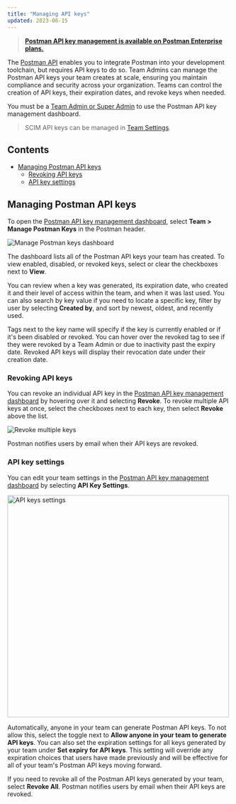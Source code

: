 ```yaml
---
title: "Managing API keys"
updated: 2023-06-15
---
```


> **[Postman API key management is available on Postman Enterprise plans.](https://www.postman.com/pricing)**

The [Postman API](/docs/developer/postman-api/intro-api/) enables you to integrate Postman into your development toolchain, but requires API keys to do so. Team Admins can manage the Postman API keys your team creates at scale, ensuring you maintain compliance and security across your organization. Teams can control the creation of API keys, their expiration dates, and revoke keys when needed.

You must be a [Team Admin or Super Admin](/docs/collaborating-in-postman/roles-and-permissions/#team-roles) to use the Postman API key management dashboard.

> SCIM API keys can be managed in [Team Settings](http://go.postman.co/settings/team/auth).

## Contents

* [Managing Postman API keys](#managing-postman-api-keys)
    * [Revoking API keys](#revoking-api-keys)
    * [API key settings](#api-key-settings)

## Managing Postman API keys

To open the [Postman API key management dashboard](http://go.postman.co/manage-postman-keys), select **Team > Manage Postman Keys** in the Postman header.

<img alt="Manage Postman keys dashboard" src="https://assets.postman.com/postman-docs/v10/manage-postman-api-keys-dashboard-v10.15.jpg"/>

The dashboard lists all of the Postman API keys your team has created. To view enabled, disabled, or revoked keys, select or clear the checkboxes next to **View**.

You can review when a key was generated, its expiration date, who created it and their level of access within the team, and when it was last used. You can also search by key value if you need to locate a specific key, filter by user by selecting **Created by**, and sort by newest, oldest, and recently used.

Tags next to the key name will specify if the key is currently enabled or if it's been disabled or revoked. You can hover over the revoked tag to see if they were revoked by a Team Admin or due to inactivity past the expiry date. Revoked API keys will display their revocation date under their creation date.

### Revoking API keys

You can revoke an individual API key in the [Postman API key management dashboard](http://go.postman.co/manage-postman-keys) by hovering over it and selecting **Revoke**. To revoke multiple API keys at once, select the checkboxes next to each key, then select **Revoke** above the list.

<img alt="Revoke multiple keys" src="https://assets.postman.com/postman-docs/v10/manage-postman-api-keys-revoke-v10.15.jpg"/>

Postman notifies users by email when their API keys are revoked.

### API key settings

You can edit your team settings in the [Postman API key management dashboard](http://go.postman.co/manage-postman-keys) by selecting **API Key Settings**.

<img alt="API keys settings" src="https://assets.postman.com/postman-docs/v10/manage-postman-api-keys-settings-v10.15.jpg" width="500px"/>

Automatically, anyone in your team can generate Postman API keys. To not allow this, select the toggle next to **Allow anyone in your team to generate API keys**. You can also set the expiration settings for all keys generated by your team under **Set expiry for API keys**. This setting will override any expiration choices that users have made previously and will be effective for all of your team's Postman API keys moving forward.

If you need to revoke all of the Postman API keys generated by your team, select **Revoke All**. Postman notifies users by email when their API keys are revoked.
